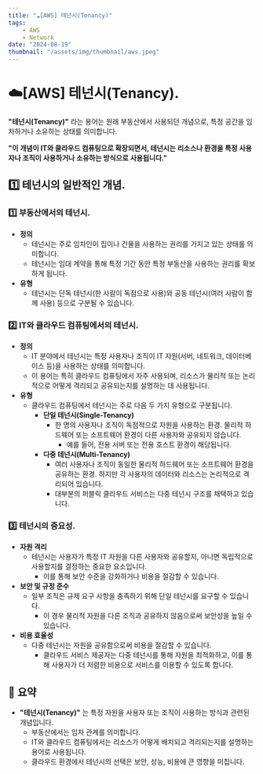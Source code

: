 ```yaml
---
title: "☁️[AWS] 테넌시(Tenancy)"
tags:
    - AWS
    - Network
date: "2024-08-19"
thumbnail: "/assets/img/thumbnail/aws.jpeg"
---
```


# ☁️[AWS] 테넌시(Tenancy).
**"테넌시(Tenancy)"** 라는 용어는 원래 부동산에서 사용되던 개념으로, 특정 공간을 임차하거나 소유하는 상태를 의미합니다.

**"이 개념이 IT와 클라우드 컴퓨팅으로 확장되면서, 테넌시는 리소스나 환경을 특정 사용자나 조직이 사용하거나 소유하는 방식으로 사용됩니다."**

## 1️⃣ 테넌시의 일반적인 개념.

### 1️⃣ 부동산에서의 테넌시.
- **정의**
    - 테넌시는 주로 임차인이 집이나 건물을 사용하는 권리를 가지고 있는 상태를 의미합니다.
    - 테넌시는 임대 계약을 통해 특정 기간 동안 특정 부동산을 사용하는 권리를 확보하게 됩니다.
- **유형**
    - 테넌시는 단독 테넌시(한 사람이 독점으로 사용)와 공동 테넌시(여러 사람이 함께 사용) 등으로 구분될 수 있습니다.

### 2️⃣ IT와 클라우드 컴퓨팅에서의 테넌시.
- **정의**
    - IT 분야에서 테넌시는 특정 사용자나 조직이 IT 자원(서버, 네트워크, 데이터베이스 등)을 사용하는 상태를 의미합니다.
    - 이 용어는 특히 클라우드 컴퓨팅에서 자주 사용되며, 리소스가 물리적 또는 논리적으로 어떻게 격리되고 공유되는지를 설명하는 데 사용됩니다.
- **유형**
    - 클라우드 컴퓨팅에서 테넌시는 주로 다음 두 가지 유형으로 구분됩니다.
        - **단일 테넌시(Single-Tenancy)**
            - 한 명의 사용자나 조직이 독점적으로 자원을 사용하는 환경. 물리적 하드웨어 또는 소프트웨어 환경이 다른 사용자와 공유되지 않습니다.
                - 예를 들어, 전용 서버 또는 전용 호스트 환경이 해당됩니다.
        - **다중 테넌시(Multi-Tenancy)**
            - 여러 사용자나 조직이 동일한 물리적 하드웨어 또는 소프트웨어 환경을 공유하는 환경. 하지만 각 사용자의 데이터와 리소스는 논리적으로 격리되어 있습니다.
            - 대부분의 퍼블릭 클라우드 서비스는 다중 테넌시 구조를 채택하고 있습니다.

### 3️⃣ 테넌시의 중요성.
- **자원 격리**
    - 테넌시는 사용자가 특정 IT 자원을 다른 사용자와 공유할지, 아니면 독립적으로 사용할지를 결정하는 중요한 요소입니다.
        - 이를 통해 보안 수준을 강화하거나 비용을 절감할 수 있습니다.
- **보안 및 규정 준수**
    - 일부 조직은 규제 요구 사항을 충족하기 위해 단일 테넌시를 요구할 수 있습니다.
        - 이 경우 물리적 자원을 다른 조직과 공유하지 않음으로써 보안성을 높일 수 있습니다.
- **비용 효율성**
    - 다중 테넌시는 자원을 공유함으로써 비용을 절감할 수 있습니다.
        - 클라우드 서비스 제공자는 다중 테넌시를 통해 자원을 최적화하고, 이를 통해 사용자가 더 저렴한 비용으로 서비스를 이용할 수 있도록 합니다.

## 🎯 요약
- **"테넌시(Tenancy)"** 는 특정 자원을 사용자 또는 조직이 사용하는 방식과 관련된 개념입니다.
    - 부동산에서는 임차 관계를 의미합니다.
    - IT와 클라우드 컴퓨팅에서는 리소스가 어떻게 배치되고 격리되는지를 설명하는 용어로 사용됩니다.
    - 클라우드 환경에서 테넌시의 선택은 보안, 성능, 비용에 큰 영향을 미칩니다.

